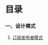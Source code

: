 # 目录




### 一、设计模式

1. <a href="https://github.com/webxiaoma/JavaScript-demos/tree/master/design_mode/subscribe_publish" target="_blank">订阅发布者模式</a>